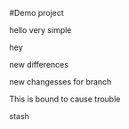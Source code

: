 #Demo project

hello very simple

hey

new differences

new changesses for branch

This is bound to cause trouble

stash